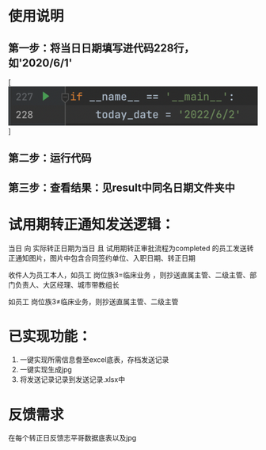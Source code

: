 # 使用说明

## 第一步：将当日日期填写进代码228行，如'2020/6/1'
[![第一步](introduction/first_step.png "第一步")]

## 第二步：运行代码

## 第三步：查看结果：见result中同名日期文件夹中

# 试用期转正通知发送逻辑：

当日 向 实际转正日期为当日 且 试用期转正审批流程为completed 的员工发送转正通知图片，图片中包含合同签约单位、入职日期、转正日期

收件人为员工本人，如员工 岗位族3=临床业务 ，则抄送直属主管、二级主管、部门负责人、大区经理、城市带教组长

如员工 岗位族3≠临床业务，则抄送直属主管、二级主管


# 已实现功能：

1. 一键实现所需信息誊至excel底表，存档发送记录
2. 一键实现生成jpg
3. 将发送记录记录到发送记录.xlsx中

 
# 反馈需求

在每个转正日反馈志平哥数据底表以及jpg

